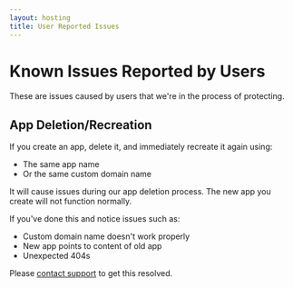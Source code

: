```yaml
---
layout: hosting
title: User Reported Issues
---
```


# Known Issues Reported by Users

<p class="lead">These are issues caused by users that we're in the process of protecting.</p>

## App Deletion/Recreation

If you create an app, delete it, and immediately recreate it again using:

* The same app name
* Or the same custom domain name

It will cause issues during our app deletion process. The new app you create will not function normally.

If you've done this and notice issues such as:

* Custom domain name doesn't work properly
* New app points to content of old app
* Unexpected 404s

Please [contact support](mailto:support@divshot.com) to get this resolved.
